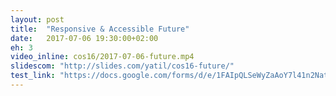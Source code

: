 ```yaml
---
layout: post
title:  "Responsive & Accessible Future"
date:   2017-07-06 19:30:00+02:00
eh: 3
video_inline: cos16/2017-07-06-future.mp4
slidescom: "http://slides.com/yatil/cos16-future/"
test_link: "https://docs.google.com/forms/d/e/1FAIpQLSeWyZaAoY7l41n2NatCsg4i1UO-8OCfmmKTAtJVEkVjOKltIA/viewform?usp=sf_link"
---
```

